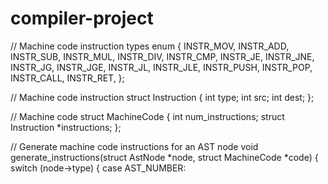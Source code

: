 # compiler-project
// Machine code instruction types
enum {
  INSTR_MOV,
  INSTR_ADD,
  INSTR_SUB,
  INSTR_MUL,
  INSTR_DIV,
  INSTR_CMP,
  INSTR_JE,
  INSTR_JNE,
  INSTR_JG,
  INSTR_JGE,
  INSTR_JL,
  INSTR_JLE,
  INSTR_PUSH,
  INSTR_POP,
  INSTR_CALL,
  INSTR_RET,
};

// Machine code instruction
struct Instruction {
  int type;
  int src;
  int dest;
};

// Machine code
struct MachineCode {
  int num_instructions;
  struct Instruction *instructions;
};

// Generate machine code instructions for an AST node
void generate_instructions(struct AstNode *node, struct MachineCode *code) {
  switch (node->type) {
    case AST_NUMBER:

